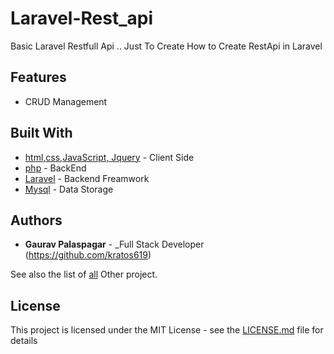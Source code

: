 # Laravel-Rest_api

Basic Laravel Restfull Api .. Just To Create How to Create RestApi in Laravel

## Features

- CRUD Management

## Built With

- [html,css,JavaScript, Jquery](#) - Client Side
- [php](#) - BackEnd
- [Laravel](#) - Backend Freamwork
- [Mysql](#) - Data Storage

## Authors

- **Gaurav Palaspagar** - \_Full Stack Developer (https://github.com/kratos619)

See also the list of [all](https://github.com/kratos619) Other project.

## License

This project is licensed under the MIT License - see the [LICENSE.md](LICENSE.md) file for details
